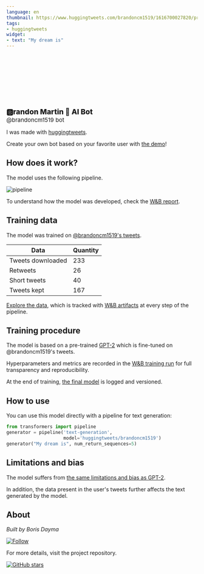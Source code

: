 ```yaml
---
language: en
thumbnail: https://www.huggingtweets.com/brandoncm1519/1616700027820/predictions.png
tags:
- huggingtweets
widget:
- text: "My dream is"
---
```


<div>
<div style="width: 132px; height:132px; border-radius: 50%; background-size: cover; background-image: url('https://pbs.twimg.com/profile_images/1317578086356078597/xGuzgaGz_400x400.jpg')">
</div>
<div style="margin-top: 8px; font-size: 19px; font-weight: 800">🅱randon Martin 🤖 AI Bot </div>
<div style="font-size: 15px">@brandoncm1519 bot</div>
</div>

I was made with [huggingtweets](https://github.com/borisdayma/huggingtweets).

Create your own bot based on your favorite user with [the demo](https://colab.research.google.com/github/borisdayma/huggingtweets/blob/master/huggingtweets-demo.ipynb)!

## How does it work?

The model uses the following pipeline.

![pipeline](https://github.com/borisdayma/huggingtweets/blob/master/img/pipeline.png?raw=true)

To understand how the model was developed, check the [W&B report](https://wandb.ai/wandb/huggingtweets/reports/HuggingTweets-Train-a-Model-to-Generate-Tweets--VmlldzoxMTY5MjI).

## Training data

The model was trained on [@brandoncm1519's tweets](https://twitter.com/brandoncm1519).

| Data | Quantity |
| --- | --- |
| Tweets downloaded | 233 |
| Retweets | 26 |
| Short tweets | 40 |
| Tweets kept | 167 |

[Explore the data](https://wandb.ai/wandb/huggingtweets/runs/rb3uwyon/artifacts), which is tracked with [W&B artifacts](https://docs.wandb.com/artifacts) at every step of the pipeline.

## Training procedure

The model is based on a pre-trained [GPT-2](https://huggingface.co/gpt2) which is fine-tuned on @brandoncm1519's tweets.

Hyperparameters and metrics are recorded in the [W&B training run](https://wandb.ai/wandb/huggingtweets/runs/3a5chnaj) for full transparency and reproducibility.

At the end of training, [the final model](https://wandb.ai/wandb/huggingtweets/runs/3a5chnaj/artifacts) is logged and versioned.

## How to use

You can use this model directly with a pipeline for text generation:

```python
from transformers import pipeline
generator = pipeline('text-generation',
                     model='huggingtweets/brandoncm1519')
generator("My dream is", num_return_sequences=5)
```

## Limitations and bias

The model suffers from [the same limitations and bias as GPT-2](https://huggingface.co/gpt2#limitations-and-bias).

In addition, the data present in the user's tweets further affects the text generated by the model.

## About

*Built by Boris Dayma*

[![Follow](https://img.shields.io/twitter/follow/borisdayma?style=social)](https://twitter.com/intent/follow?screen_name=borisdayma)

For more details, visit the project repository.

[![GitHub stars](https://img.shields.io/github/stars/borisdayma/huggingtweets?style=social)](https://github.com/borisdayma/huggingtweets)
